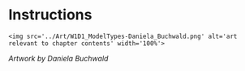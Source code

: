 # Instructions

 ````{div} full-width 
 <img src='../Art/W1D1_ModelTypes-Daniela_Buchwald.png' alt='art relevant to chapter contents' width='100%'> 
```` 

*Artwork by Daniela Buchwald*